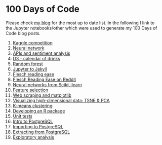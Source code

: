 # 100 Days of Code

Please check [my blog](https://csiu.github.io/blog/tag/100daysofcode/) for the most up to date list.
In the following I link to the Jupyter notebooks/other which were used to generate my 100 Days of Code blog posts.

1. [Kaggle competition](https://nbviewer.jupyter.org/github/csiu/kaggle/blob/master/titanic/Titanic-logisticRegression.ipynb)
2. [Neural network](https://nbviewer.jupyter.org/github/csiu/kaggle/blob/master/titanic/Titanic-neuralNetwork.ipynb)
3. [APIs and sentiment analysis](https://nbviewer.jupyter.org/github/csiu/100daysofcode/blob/master/datamining/api-reddit.ipynb)
4. [D3 - calendar of drinks](https://bl.ocks.org/csiu/33a8cd7d152b06eeca95f2556bc0eafb)
5. [Random forest](https://nbviewer.jupyter.org/github/csiu/kaggle/blob/master/digit_recognizer/DigitRecognizer-randomforest.ipynb)
6. [Jupyter to Jekyll](https://csiu.github.io/blog/update/2017/03/02/day06.html)
7. [Flesch reading ease](https://nbviewer.jupyter.org/github/csiu/100daysofcode/blob/master/datamining/2017-03-03-day07.ipynb)
8. [Flesch Reading Ease on Reddit](https://nbviewer.jupyter.org/github/csiu/100daysofcode/blob/master/datamining/2017-03-04-day08.ipynb)
9. [Neural networks from Scikit-learn](https://nbviewer.jupyter.org/github/csiu/kaggle/blob/master/digit_recognizer/DigitRecognizer-neuralnetwork.ipynb)
10. [Feature selection](https://nbviewer.jupyter.org/github/csiu/kaggle/blob/master/digit_recognizer/DigitRecognizer-featureselection.ipynb)
11. [Web scraping and matplotlib](https://nbviewer.jupyter.org/github/csiu/100daysofcode/blob/master/lol/acquiring-data.ipynb)
12. [Visualizing high-dimensional data: TSNE & PCA](https://nbviewer.jupyter.org/github/csiu/100daysofcode/blob/master/lol/visualizing-higher-dimensions.ipynb)
13. [K-means clustering](https://nbviewer.jupyter.org/github/csiu/100daysofcode/blob/master/clustering/k-means.ipynb)
14. [Developing an R package](https://github.com/csiu/hmmpickr)
15. [Unit tests](https://github.com/csiu/hmmpickr)
16. [Intro to PostgreSQL](https://csiu.github.io/blog/update/2017/03/12/day16.html)
17. [Importing to PostgreSQL](https://csiu.github.io/blog/update/2017/03/13/day17.html)
18. [Extracting from PostgreSQL](https://gist.github.com/csiu/b25830bbd2918b2304d58aa8f031019c#file-day18-extract-from-postgres-py)
19. [Exploratory analysis](https://nbviewer.jupyter.org/github/csiu/kaggle/blob/master/hr/day19-exploratory-analysis.ipynb)
